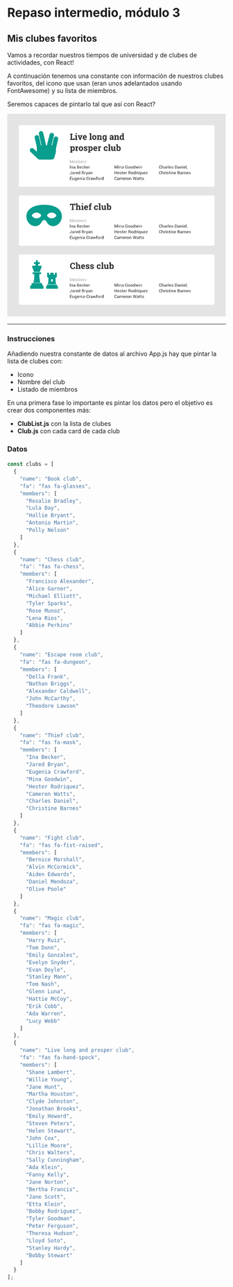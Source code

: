 # Repaso intermedio, módulo 3

## Mis clubes favoritos

Vamos a recordar nuestros tiempos de universidad y de clubes de actividades, con React!

A continuación tenemos una constante con información de nuestros clubes favoritos, del icono que usan (eran unos adelantados usando FontAwesome) y su lista de miembros.

Seremos capaces de pintarlo tal que así con React?

![Guía de clubes](assets/repaso/guia.png)

***

### Instrucciones

Añadiendo nuestra constante de datos al archivo App.js hay que pintar la lista de clubes con:

* Icono
* Nombre del club
* Listado de miembros

En una primera fase lo importante es pintar los datos pero el objetivo es crear dos componentes más:
- **ClubList.js** con la lista de clubes
- **Club.js** con cada card de cada club

### Datos

```js
const clubs = [
  {
    "name": "Book club",
    "fa": "fas fa-glasses",
    "members": [
      "Rosalie Bradley",
      "Lula Day",
      "Hallie Bryant",
      "Antonio Martin",
      "Polly Nelson"
    ]
  },
  {
    "name": "Chess club",
    "fa": "fas fa-chess",
    "members": [
      "Francisco Alexander",
      "Alice Garner",
      "Michael Elliott",
      "Tyler Sparks",
      "Rose Munoz",
      "Lena Rios",
      "Abbie Perkins"
    ]
  },
  {
    "name": "Escape room club",
    "fa": "fas fa-dungeon",
    "members": [
      "Della Frank",
      "Nathan Briggs",
      "Alexander Caldwell",
      "John McCarthy",
      "Theodore Lawson"
    ]
  },
  {
    "name": "Thief club",
    "fa": "fas fa-mask",
    "members": [
      "Ina Becker",
      "Jared Bryan",
      "Eugenia Crawford",
      "Mina Goodwin",
      "Hester Rodriquez",
      "Cameron Watts",
      "Charles Daniel",
      "Christine Barnes"
    ]
  },
  {
    "name": "Fight club",
    "fa": "fas fa-fist-raised",
    "members": [
      "Bernice Marshall",
      "Alvin McCormick",
      "Aiden Edwards",
      "Daniel Mendoza",
      "Olive Poole"
    ]
  },
  {
    "name": "Magic club",
    "fa": "fas fa-magic",
    "members": [
      "Harry Ruiz",
      "Tom Dunn",
      "Emily Gonzales",
      "Evelyn Snyder",
      "Evan Doyle",
      "Stanley Mann",
      "Tom Nash",
      "Glenn Luna",
      "Hattie McCoy",
      "Erik Cobb",
      "Ada Warren",
      "Lucy Webb"
    ]
  },
  {
    "name": "Live long and prosper club",
    "fa": "fas fa-hand-spock",
    "members": [
      "Shane Lambert",
      "Willie Young",
      "Jane Hunt",
      "Martha Houston",
      "Clyde Johnston",
      "Jonathan Brooks",
      "Emily Howard",
      "Steven Peters",
      "Helen Stewart",
      "John Cox",
      "Lillie Moore",
      "Chris Walters",
      "Sally Cunningham",
      "Ada Klein",
      "Fanny Kelly",
      "Jane Norton",
      "Bertha Francis",
      "Jane Scott",
      "Etta Klein",
      "Bobby Rodriguez",
      "Tyler Goodman",
      "Peter Ferguson",
      "Theresa Hudson",
      "Lloyd Soto",
      "Stanley Hardy",
      "Bobby Stewart"
    ]
  }
];
```
